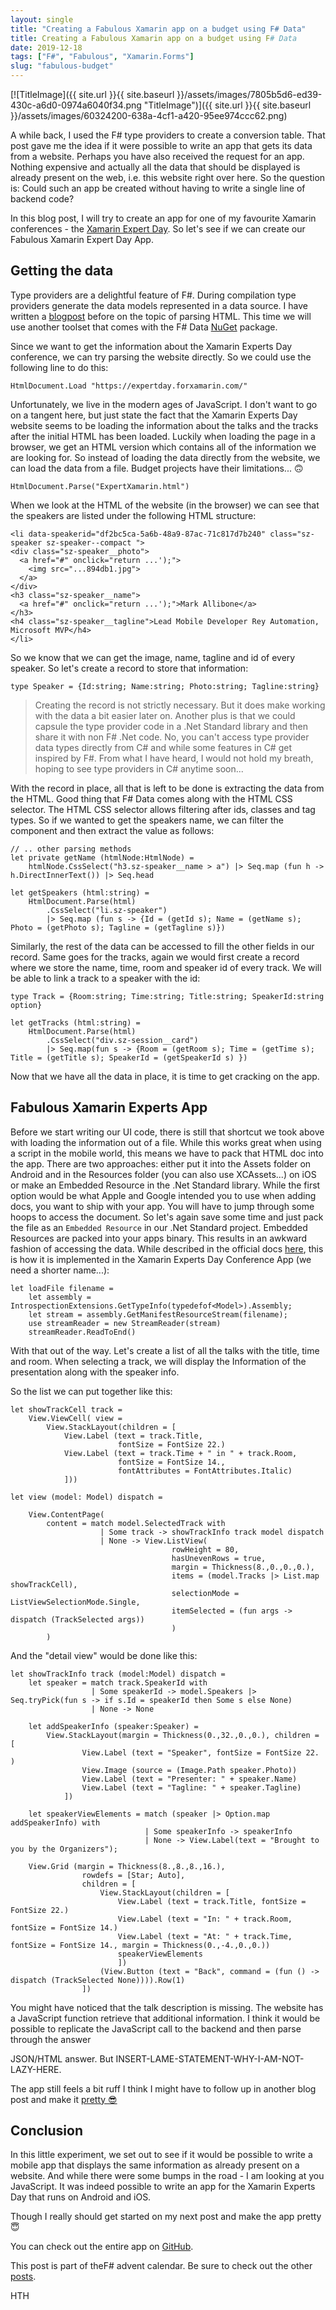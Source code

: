 ```yaml
---
layout: single
title: "Creating a Fabulous Xamarin app on a budget using F# Data"
title: Creating a Fabulous Xamarin app on a budget using F# Data
date: 2019-12-18
tags: ["F#", "Fabulous", "Xamarin.Forms"]
slug: "fabulous-budget"
---
```


[![TitleImage]({{ site.url }}{{ site.baseurl }}/assets/images/7805b5d6-ed39-430c-a6d0-0974a6040f34.png "TitleImage")]({{ site.url }}{{ site.baseurl }}/assets/images/60324200-638a-4cf1-a420-95ee974ccc62.png)

A while back, I used the F# type providers to create a conversion table. That post gave me the idea if it were possible to write an app that gets its data from a website. Perhaps you have also received the request for an app. Nothing expensive and actually all the data that should be displayed is already present on the web, i.e. this website right over here. So the question is: Could such an app be created without having to write a single line of backend code?

In this blog post, I will try to create an app for one of my favourite Xamarin conferences - the [Xamarin Expert Day](https://expertday.forxamarin.com/). So let's see if we can create our Fabulous Xamarin Expert Day App.

## Getting the data

Type providers are a delightful feature of F#. During compilation type providers generate the data models represented in a data source. I have written a [blogpost](https://mallibone.com/post/ral-colour-table-with-fsharp) before on the topic of parsing HTML. This time we will use another toolset that comes with the F# Data [NuGet](https://www.nuget.org/packages/FSharp.Data) package.

Since we want to get the information about the Xamarin Experts Day conference, we can try parsing the website directly. So we could use the following line to do this:


    HtmlDocument.Load "https://expertday.forxamarin.com/"


Unfortunately, we live in the modern ages of JavaScript. I don't want to go on a tangent here, but just state the fact that the Xamarin Experts Day website seems to be loading the information about the talks and the tracks after the initial HTML has been loaded. Luckily when loading the page in a browser, we get an HTML version which contains all of the information we are looking for. So instead of loading the data directly from the website, we can load the data from a file. Budget projects have their limitations... 🙃


    HtmlDocument.Parse("ExpertXamarin.html")


When we look at the HTML of the website (in the browser) we can see that the speakers are listed under the following HTML structure:


    <li data-speakerid="df2bc5ca-5a6b-48a9-87ac-71c817d7b240" class="sz-speaker sz-speaker--compact ">
    <div class="sz-speaker__photo">
      <a href="#" onclick="return ...');">
        <img src="...894db1.jpg">
      </a>
    </div>
    <h3 class="sz-speaker__name">
      <a href="#" onclick="return ...');">Mark Allibone</a>
    </h3>
    <h4 class="sz-speaker__tagline">Lead Mobile Developer Rey Automation, Microsoft MVP</h4>
    </li>


So we know that we can get the image, name, tagline and id of every speaker. So let's create a record to store that information:


    type Speaker = {Id:string; Name:string; Photo:string; Tagline:string}





> Creating the record is not strictly necessary. But it does make working with the data a bit easier later on. Another plus is that we could capsule the type provider code in a .Net Standard library and then share it with non F# .Net code. No, you can't access type provider data types directly from C# and while some features in C# get inspired by F#. From what I have heard, I would not hold my breath, hoping to see type providers in C# anytime soon...


With the record in place, all that is left to be done is extracting the data from the HTML. Good thing that F# Data comes along with the HTML CSS selector. The HTML CSS selector allows filtering after ids, classes and tag types. So if we wanted to get the speakers name, we can filter the component and then extract the value as follows:


    // .. other parsing methods
    let private getName (htmlNode:HtmlNode) =
        htmlNode.CssSelect("h3.sz-speaker__name > a") |> Seq.map (fun h -> h.DirectInnerText()) |> Seq.head
    
    let getSpeakers (html:string) =
        HtmlDocument.Parse(html)
            .CssSelect("li.sz-speaker")
            |> Seq.map (fun s -> {Id = (getId s); Name = (getName s); Photo = (getPhoto s); Tagline = (getTagline s)})


Similarly, the rest of the data can be accessed to fill the other fields in our record. Same goes for the tracks, again we would first create a record where we store the name, time, room and speaker id of every track. We will be able to link a track to a speaker with the id:


    type Track = {Room:string; Time:string; Title:string; SpeakerId:string option}
    
    let getTracks (html:string) =
        HtmlDocument.Parse(html)
            .CssSelect("div.sz-session__card")
            |> Seq.map(fun s -> {Room = (getRoom s); Time = (getTime s); Title = (getTitle s); SpeakerId = (getSpeakerId s) })


Now that we have all the data in place, it is time to get cracking on the app.

## Fabulous Xamarin Experts App

Before we start writing our UI code, there is still that shortcut we took above with loading the information out of a file. While this works great when using a script in the mobile world, this means we have to pack that HTML doc into the app. There are two approaches: either put it into the Assets folder on Android and in the Resources folder (you can also use XCAssets...) on iOS or make an Embedded Resource in the .Net Standard library. While the first option would be what Apple and Google intended you to use when adding docs, you want to ship with your app. You will have to jump through some hoops to access the document. So let's again save some time and just pack the file as an `Embedded Resource` in our .Net Standard project. Embedded Resources are packed into your apps binary. This results in an awkward fashion of accessing the data. While described in the official docs [here](https://docs.microsoft.com/en-us/xamarin/xamarin-forms/data-cloud/data/files?tabs=windows&amp;WT.mc_id=DT-MVP-5002881#loading-files-embedded-as-resources), this is how it is implemented in the Xamarin Experts Day Conference App (we need a shorter name...):


    let loadFile filename =
        let assembly = IntrospectionExtensions.GetTypeInfo(typedefof<Model>).Assembly;
        let stream = assembly.GetManifestResourceStream(filename);
        use streamReader = new StreamReader(stream)
        streamReader.ReadToEnd()


With that out of the way. Let's create a list of all the talks with the title, time and room. When selecting a track, we will display the Information of the presentation along with the speaker info.

So the list we can put together like this:


    let showTrackCell track =
        View.ViewCell( view =
            View.StackLayout(children = [
                View.Label (text = track.Title, 
                            fontSize = FontSize 22.)
                View.Label (text = track.Time + " in " + track.Room, 
                            fontSize = FontSize 14.,
                            fontAttributes = FontAttributes.Italic)
                ]))
    
    let view (model: Model) dispatch =
    
        View.ContentPage(
            content = match model.SelectedTrack with 
                        | Some track -> showTrackInfo track model dispatch
                        | None -> View.ListView(
                                        rowHeight = 80,
                                        hasUnevenRows = true,
                                        margin = Thickness(8.,0.,0.,0.),
                                        items = (model.Tracks |> List.map showTrackCell),
                                        selectionMode = ListViewSelectionMode.Single,
                                        itemSelected = (fun args -> dispatch (TrackSelected args))
                                        )
            )


And the "detail view" would be done like this:


    let showTrackInfo track (model:Model) dispatch =
        let speaker = match track.SpeakerId with
                      | Some speakerId -> model.Speakers |> Seq.tryPick(fun s -> if s.Id = speakerId then Some s else None)
                      | None -> None
    
        let addSpeakerInfo (speaker:Speaker) =
            View.StackLayout(margin = Thickness(0.,32.,0.,0.), children = [
                    View.Label (text = "Speaker", fontSize = FontSize 22. )
                    View.Image (source = (Image.Path speaker.Photo))
                    View.Label (text = "Presenter: " + speaker.Name)
                    View.Label (text = "Tagline: " + speaker.Tagline)
                ])
            
        let speakerViewElements = match (speaker |> Option.map addSpeakerInfo) with
                                  | Some speakerInfo -> speakerInfo
                                  | None -> View.Label(text = "Brought to you by the Organizers");
    
        View.Grid (margin = Thickness(8.,8.,8.,16.),
                    rowdefs = [Star; Auto],
                    children = [
                        View.StackLayout(children = [
                            View.Label (text = track.Title, fontSize = FontSize 22.)
                            View.Label (text = "In: " + track.Room, fontSize = FontSize 14.)
                            View.Label (text = "At: " + track.Time, fontSize = FontSize 14., margin = Thickness(0.,-4.,0.,0.))
                            speakerViewElements
                            ])
                        (View.Button (text = "Back", command = (fun () -> dispatch (TrackSelected None)))).Row(1)
                    ])


You might have noticed that the talk description is missing. The website has a JavaScript function retrieve that additional information. I think it would be possible to replicate the JavaScript call to the backend and then parse through the answer

JSON/HTML answer. But INSERT-LAME-STATEMENT-WHY-I-AM-NOT-LAZY-HERE.

The app still feels a bit ruff I think I might have to follow up in another blog post and make it [pretty 😎](https://mallibone.com/post/creating-beautiful-xamarin-forms-apps-using-atomic-design-f-and-fabulous)

## Conclusion

In this little experiment, we set out to see if it would be possible to write a mobile app that displays the same information as already present on a website. And while there were some bumps in the road - I am looking at you JavaScript. It was indeed possible to write an app for the Xamarin Experts Day that runs on Android and iOS.

Though I really should get started on my next post and make the app pretty 😇

You can check out the entire app on [GitHub](https://github.com/mallibone/FabulousBudget).

This post is part of theF# advent calendar. Be sure to check out the other [posts](https://sergeytihon.com/2019/11/05/f-advent-calendar-in-english-2019/).

HTH

